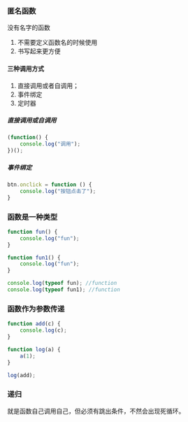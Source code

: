 ### 匿名函数
没有名字的函数

1. 不需要定义函数名的时候使用
2. 书写起来更方便

#### 三种调用方式
1. 直接调用或者自调用；
2. 事件绑定
3. 定时器

##### 直接调用或自调用

```js
(function() {
    console.log("调用");
})();
```

##### 事件绑定

```js
btn.onclick = function () {
    console.log("按钮点击了");        
}
```

### 函数是一种类型

```js
function fun() {
    console.log("fun");
}

function fun1() {
    console.log("fun");
}

console.log(typeof fun); //function
console.log(typeof fun1); //function
```

### 函数作为参数传递

```js
function add(c) {
    console.log(c);
}

function log(a) {
    a(1);
}

log(add);
```

### 递归
就是函数自己调用自己，但必须有跳出条件，不然会出现死循环。

```js

```